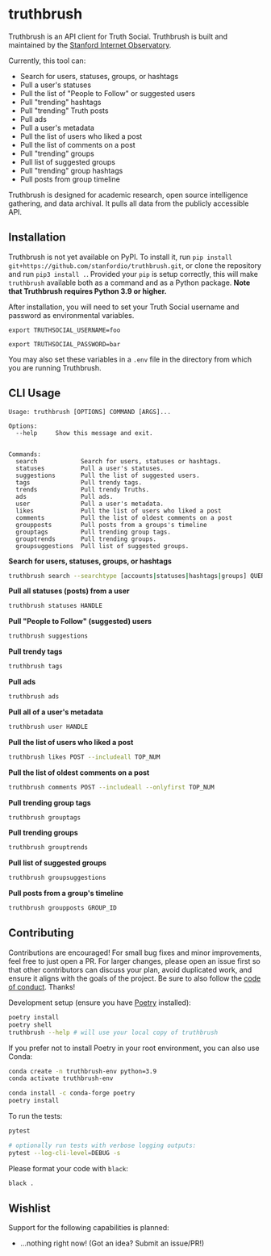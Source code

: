 # truthbrush
Truthbrush is an API client for Truth Social. Truthbrush is built and maintained by the [Stanford Internet Observatory](https://io.stanford.edu).

Currently, this tool can:

* Search for users, statuses, groups, or hashtags
* Pull a user's statuses
* Pull the list of "People to Follow" or suggested users
* Pull "trending" hashtags
* Pull "trending" Truth posts
* Pull ads
* Pull a user's metadata
* Pull the list of users who liked a post
* Pull the list of comments on a post
* Pull "trending" groups
* Pull list of suggested groups
* Pull "trending" group hashtags
* Pull posts from group timeline

Truthbrush is designed for academic research, open source intelligence gathering, and data archival. It pulls all data from the publicly accessible API.

## Installation

Truthbrush is not yet available on PyPI. To install it, run `pip install git+https://github.com/stanfordio/truthbrush.git`, or clone the repository and run `pip3 install .`. Provided your `pip` is setup correctly, this will make `truthbrush` available both as a command and as a Python package. **Note that Truthbrush requires Python 3.9 or higher.**

After installation, you will need to set your Truth Social username and password as environmental variables.

`export TRUTHSOCIAL_USERNAME=foo`

`export TRUTHSOCIAL_PASSWORD=bar`

You may also set these variables in a `.env` file in the directory from which you are running Truthbrush.

## CLI Usage

```text
Usage: truthbrush [OPTIONS] COMMAND [ARGS]...

Options:
  --help     Show this message and exit.


Commands:
  search            Search for users, statuses or hashtags.
  statuses          Pull a user's statuses.
  suggestions       Pull the list of suggested users.
  tags              Pull trendy tags.
  trends            Pull trendy Truths.
  ads               Pull ads.
  user              Pull a user's metadata.
  likes             Pull the list of users who liked a post
  comments          Pull the list of oldest comments on a post
  groupposts        Pull posts from a groups's timeline
  grouptags         Pull trending group tags.
  grouptrends       Pull trending groups.
  groupsuggestions  Pull list of suggested groups.

``````

**Search for users, statuses, groups, or hashtags**

```bash
truthbrush search --searchtype [accounts|statuses|hashtags|groups] QUERY
```

**Pull all statuses (posts) from a user**

```bash
truthbrush statuses HANDLE
```

**Pull "People to Follow" (suggested) users**

```bash
truthbrush suggestions
```
**Pull trendy tags**

```bash
truthbrush tags
```
**Pull ads**

```bash
truthbrush ads
```

**Pull all of a user's metadata**

```bash
truthbrush user HANDLE
```

**Pull the list of users who liked a post**

```bash
truthbrush likes POST --includeall TOP_NUM
```

**Pull the list of oldest comments on a post**

```bash
truthbrush comments POST --includeall --onlyfirst TOP_NUM
```

**Pull trending group tags**

```bash
truthbrush grouptags
```

**Pull trending groups**

```bash
truthbrush grouptrends
```

**Pull list of suggested groups**

```bash
truthbrush groupsuggestions
```

**Pull posts from a group's timeline**

```bash
truthbrush groupposts GROUP_ID
```

## Contributing

Contributions are encouraged! For small bug fixes and minor improvements, feel free to just open a PR. For larger changes, please open an issue first so that other contributors can discuss your plan, avoid duplicated work, and ensure it aligns with the goals of the project. Be sure to also follow the [code of conduct](CODE_OF_CONDUCT.md). Thanks!

Development setup (ensure you have [Poetry](https://python-poetry.org/) installed):

```sh
poetry install
poetry shell
truthbrush --help # will use your local copy of truthbrush
```


If you prefer not to install Poetry in your root environment, you can also use Conda:

```sh
conda create -n truthbrush-env python=3.9
conda activate truthbrush-env

conda install -c conda-forge poetry
poetry install
```

To run the tests:

```sh
pytest

# optionally run tests with verbose logging outputs:
pytest --log-cli-level=DEBUG -s
```

Please format your code with `black`:

```sh
black .
```

## Wishlist

Support for the following capabilities is planned:

- ...nothing right now! (Got an idea? Submit an issue/PR!)
